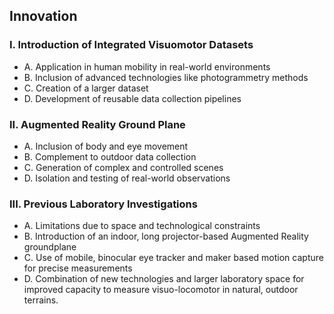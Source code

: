 
## Innovation

### I. Introduction of Integrated Visuomotor Datasets
- A. Application in human mobility in real-world environments
- B. Inclusion of advanced technologies like photogrammetry methods
- C. Creation of a larger dataset
- D. Development of reusable data collection pipelines

### II. Augmented Reality Ground Plane
- A. Inclusion of body and eye movement
- B. Complement to outdoor data collection
- C. Generation of complex and controlled scenes
- D. Isolation and testing of real-world observations

### III. Previous Laboratory Investigations
- A. Limitations due to space and technological constraints
- B. Introduction of an indoor, long projector-based Augmented Reality groundplane
- C. Use of mobile, binocular eye tracker and maker based motion capture for precise measurements
- D. Combination of new technologies and larger laboratory space for improved capacity to measure visuo-locomotor in natural, outdoor terrains.
